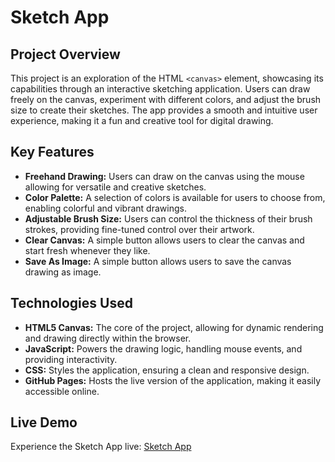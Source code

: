 # Sketch App

## Project Overview
This project is an exploration of the HTML `<canvas>` element, showcasing its capabilities through an interactive sketching application. Users can draw freely on the canvas, experiment with different colors, and adjust the brush size to create their sketches. The app provides a smooth and intuitive user experience, making it a fun and creative tool for digital drawing.

## Key Features
- **Freehand Drawing:** Users can draw on the canvas using the mouse allowing for versatile and creative sketches.
- **Color Palette:** A selection of colors is available for users to choose from, enabling colorful and vibrant drawings.
- **Adjustable Brush Size:** Users can control the thickness of their brush strokes, providing fine-tuned control over their artwork.
- **Clear Canvas:** A simple button allows users to clear the canvas and start fresh whenever they like.
- **Save As Image:** A simple button allows users to save the canvas drawing as image.

## Technologies Used
- **HTML5 Canvas:** The core of the project, allowing for dynamic rendering and drawing directly within the browser.
- **JavaScript:** Powers the drawing logic, handling mouse events, and providing interactivity.
- **CSS:** Styles the application, ensuring a clean and responsive design.
- **GitHub Pages:** Hosts the live version of the application, making it easily accessible online.

## Live Demo
Experience the Sketch App live: [Sketch App](https://bhagyadeep0.github.io/sketch-app/)
